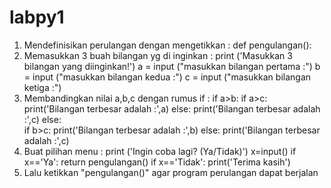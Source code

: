 # labpy1

1. Mendefinisikan perulangan dengan mengetikkan :
	def pengulangan():
2. Memasukkan 3 buah bilangan yg di inginkan :
	print ('Masukkan 3 bilangan yang diinginkan!')
    a = input ("masukkan bilangan pertama :")
    b = input ("masukkan bilangan kedua :")
    c = input ("masukkan bilangan ketiga :")
3. Membandingkan nilai a,b,c dengan rumus if :
	    if a>b:
        if a>c:
            print('Bilangan terbesar adalah :',a)
        else:
            print('Bilangan terbesar adalah :',c)
    else:    
        if b>c:
            print('Bilangan terbesar adalah :',b)
        else:
            print('Bilangan terbesar adalah :',c)
4. Buat pilihan menu :
	  print ('Ingin coba lagi? (Ya/Tidak)')
    x=input()
    if x=='Ya':
        return pengulangan()
    if x=='Tidak':
        print('Terima kasih')
5. Lalu ketikkan "pengulangan()"
	agar program perulangan dapat berjalan